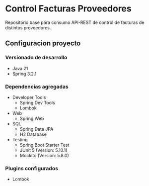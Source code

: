 # Control Facturas Proveedores
Repositorio base para consumo API-REST de control de facturas de distintos proveedores.

## Configuracion proyecto

### Versionado de desarrollo

- Java 21
- Spring 3.2.1


### Dependencias agregadas
- Developer Tools 
  - Spring Dev Tools
  - Lombok
- Web
  - Spring Web
- SQL
  - Spring Data JPA
  - H2 Database 
- Testing
  - Spring Boot Starter Test
  - JUnit 5 (Version: 5.10.1)
  - Mockito (Version: 5.8.0)

### Plugins configurados

- Lombok
